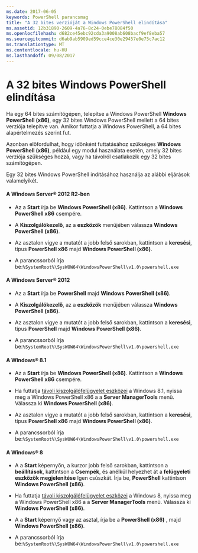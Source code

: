 ```yaml
---
ms.date: 2017-06-05
keywords: PowerShell parancsmag
title: "A 32 bites verzióját a Windows PowerShell elindítása"
ms.assetid: 12b31890-2609-4a76-8c24-0ebe78084f50
ms.openlocfilehash: d682ce45ebc92cda3a9008ab608bacf9ef8eba57
ms.sourcegitcommit: d6ab9ab5909ed59cce4ce30e29457e0e75c7ac12
ms.translationtype: MT
ms.contentlocale: hu-HU
ms.lasthandoff: 09/08/2017
---
```

# <a name="starting-the-32-bit-version-of-windows-powershell"></a>A 32 bites Windows PowerShell elindítása
Ha egy 64 bites számítógépen, telepítse a Windows PowerShell **Windows PowerShell (x86)**, egy 32 bites Windows PowerShell mellett a 64 bites verziója telepítve van. Amikor futtatja a Windows PowerShell, a 64 bites alapértelmezés szerint fut.

Azonban előfordulhat, hogy időnként futtatásához szükséges **Windows PowerShell (x86)**, például egy modul használata esetén, amely 32 bites verziója szükséges hozzá, vagy ha távolról csatlakozik egy 32 bites számítógépen.

Egy 32 bites Windows PowerShell indításához használja az alábbi eljárások valamelyikét.

#### <a name="in-windows-server-2012-r2"></a>A Windows Server® 2012 R2-ben

- Az a **Start** írja be **Windows PowerShell (x86)**. Kattintson a **Windows PowerShell x86** csempére.

- A **Kiszolgálókezelő**, az a **eszközök** menüjében válassza **Windows PowerShell (x86)**.

- Az asztalon vigye a mutatót a jobb felső sarokban, kattintson a **keresési**, típus **PowerShell x86** majd **Windows PowerShell (x86)**.

- A parancssorból írja be:`%SystemRoot%\SysWOW64\WindowsPowerShell\v1.0\powershell.exe`

#### <a name="in-windows-server-2012"></a>A Windows Server® 2012

- Az a **Start** írja be **PowerShell** majd **Windows PowerShell (x86)**.

- A **Kiszolgálókezelő**, az a **eszközök** menüjében válassza **Windows PowerShell (x86)**.

- Az asztalon vigye a mutatót a jobb felső sarokban, kattintson a **keresési**, típus **PowerShell** majd **Windows PowerShell (x86)**.

- A parancssorból írja be:`%SystemRoot%\SysWOW64\WindowsPowerShell\v1.0\powershell.exe`

#### <a name="in-windows-81"></a>A Windows® 8.1

- Az a **Start** írja be **Windows PowerShell (x86)**. Kattintson a **Windows PowerShell x86** csempére.

- Ha futtatja [távoli kiszolgálófelügyelet eszközei](http://go.microsoft.com/fwlink/?LinkID=304145) a Windows 8.1, nyissa meg a Windows PowerShell x86 a a **Server ManagerTools** menü. Válassza ki **Windows PowerShell (x86)**.

- Az asztalon vigye a mutatót a jobb felső sarokban, kattintson a **keresési**, típus **PowerShell x86** majd **Windows PowerShell (x86)**.
   
- A parancssorból írja be:`%SystemRoot%\SysWOW64\WindowsPowerShell\v1.0\powershell.exe`

#### <a name="in-windows-8"></a>A Windows® 8

- A a **Start** képernyőn, a kurzor jobb felső sarokban, kattintson a **beállítások**, kattintson a **Csempék**, és anélkül helyezhet át a **felügyeleti eszközök megjelenítése** Igen csúszkát. Írja be, **PowerShell** kattintson **Windows PowerShell (x86)**.

- Ha futtatja [távoli kiszolgálófelügyelet eszközei](http://www.microsoft.com/download/details.aspx?id=28972) a Windows 8, nyissa meg a Windows PowerShell x86 a a **Server ManagerTools** menü. Válassza ki **Windows PowerShell (x86)**.

- A a **Start** képernyő vagy az asztal, írja be a **PowerShell (x86)** , majd **Windows PowerShell (x86)**.

- A parancssorból írja be:`%SystemRoot%\SysWOW64\WindowsPowerShell\v1.0\powershell.exe`

